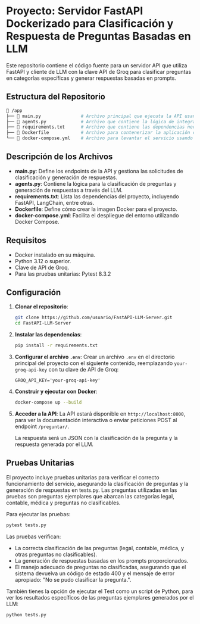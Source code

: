
# Proyecto: Servidor FastAPI Dockerizado para Clasificación y Respuesta de Preguntas Basadas en LLM

Este repositorio contiene el código fuente para un servidor API que utiliza FastAPI y cliente de LLM con la clave API de Groq para clasificar preguntas en categorías específicas y generar respuestas basadas en prompts.

## Estructura del Repositorio

```bash
📁 /app
├── 📄 main.py               # Archivo principal que ejecuta la API usando FastAPI
├── 📄 agents.py             # Archivo que contiene la lógica de integración con LLM
├── 📄 requirements.txt      # Archivo que contiene las dependencias necesarias para ejecutar el proyecto
├── 📄 Dockerfile            # Archivo para contenerizar la aplicación con Docker
└── 📄 docker-compose.yml    # Archivo para levantar el servicio usando Docker Compose
```

## Descripción de los Archivos

- **main.py**: Define los endpoints de la API y gestiona las solicitudes de clasificación y generación de respuestas.
- **agents.py**: Contiene la lógica para la clasificación de preguntas y generación de respuestas a través del LLM.
- **requirements.txt**: Lista las dependencias del proyecto, incluyendo FastAPI, LangChain, entre otras.
- **Dockerfile**: Define cómo crear la imagen Docker para el proyecto.
- **docker-compose.yml**: Facilita el despliegue del entorno utilizando Docker Compose.

## Requisitos

- Docker instalado en su máquina.
- Python 3.12 o superior.
- Clave de API de Groq.
- Para las pruebas unitarias: Pytest 8.3.2

## Configuración

1. **Clonar el repositorio**:
   ```bash
   git clone https://github.com/usuario/FastAPI-LLM-Server.git
   cd FastAPI-LLM-Server
   ```

2. **Instalar las dependencias**:
   ```bash
   pip install -r requirements.txt
   ```

3. **Configurar el archivo `.env`**:
   Crear un archivo `.env` en el directorio principal del proyecto con el siguiente contenido, reemplazando `your-groq-api-key` con tu clave de API de Groq:
   ```env
   GROQ_API_KEY='your-groq-api-key'
   ```

4. **Construir y ejecutar con Docker**:
   ```bash
   docker-compose up --build
   ```

5. **Acceder a la API**:
   La API estará disponible en `http://localhost:8000`, para ver la documentación interactiva o enviar peticiones POST al endpoint `/preguntar/`.

   La respuesta será un JSON con la clasificación de la pregunta y la respuesta generada por el LLM.

## Pruebas Unitarias

El proyecto incluye pruebas unitarias para verificar el correcto funcionamiento del servicio, asegurando la clasificación de preguntas y la generación de respuestas en tests.py. Las preguntas utilizadas en las pruebas son preguntas ejemplares que abarcan las categorías legal, contable, médica y preguntas no clasificables.

Para ejecutar las pruebas:

```bash
pytest tests.py
```

Las pruebas verifican:

- La correcta clasificación de las preguntas (legal, contable, médica, y otras preguntas no clasificables).
- La generación de respuestas basadas en los prompts proporcionados.
- El manejo adecuado de preguntas no clasificadas, asegurando que el sistema devuelva un código de estado 400 y el mensaje de error apropiado: "No se pudo clasificar la pregunta.".

También tienes la opción de ejecutar el Test como un script de Python, para ver los resultados específicos de las preguntas ejemplares generados por el LLM:

```bash
python tests.py
```
